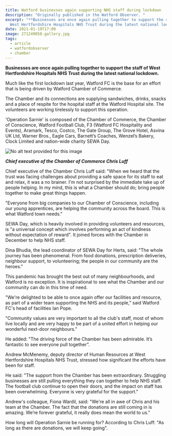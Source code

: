 ```yaml
---
title: Watford businesses again supporting NHS staff during lockdown
description: "Originally published in the Watford Observer. "
excerpt: "**Businesses are once again pulling together to support the staff of
  West Hertfordshire Hospitals NHS Trust during the latest national lockdown.**"
date: 2021-01-19T17:09
image: 271249058.gallery.jpg
tags:
  - article
  - watfordobserver
  - chamber
---
```

**Businesses are once again pulling together to support the staff of West Hertfordshire Hospitals NHS Trust during the latest national lockdown.**

Much like the first lockdown last year, Watford FC is the base for an effort that is being driven by Watford Chamber of Commerce.

The Chamber and its connections are supplying sandwiches, drinks, snacks and a place of respite for the hospital staff at the Watford Hospital site. The volunteers are working tirelessly to support this operation.

'Operation Sarnie' is composed of the Chamber of Commerce, the Chamber of Conscience, Watford Football Club, F3 (Watford FC Hospitality and Events), Aramark, Tesco, Costco, The Gate Group, The Grove Hotel, Asvina UK Ltd, Warner Bros., Eagle Cars, Barnett’s Coaches, Wenzel’s Bakery, Clock Limited and nation-wide charity SEWA Day.

![No alt text provided for this image](https://media-exp1.licdn.com/dms/image/C4D12AQHkSfjAv0-QgA/article-inline_image-shrink_1000_1488/0/1610713896892?e=1616630400&v=beta&t=0nq8wkPwzMjKnUWmiPQMSGnZH_ob7EJGzCkefQ5Se3A)

***Chief executive of the Chamber of Commerce Chris Luff***

Chief executive of the Chamber Chris Luff said: "When we heard that the trust was facing challenges about providing a safe space for its staff to eat and relax, it was a no brainer. I'm not surprised by the immediate take up of people helping. In my mind, this is what a Chamber should do; bring people together to make great things happen.

"Everyone from big companies to our Chamber of Conscience, including our young apprentices, are helping the community across the board. This is what Watford town needs."

SEWA Day, which is heavily involved in providing volunteers and resources, is "a universal concept which involves performing an act of kindness without expectation of reward". It joined forces with the Chamber in December to help NHS staff.

Dina Bhudia, the lead coordinator of SEWA Day for Herts, said: "The whole journey has been phenomenal. From food donations, prescription deliveries, neighbour support, to volunteering; the people in our community are the heroes."

This pandemic has brought the best out of many neighbourhoods, and Watford is no exception. It is inspirational to see what the Chamber and our community can do in this time of need.

"We're delighted to be able to once again offer our facilities and resource, as part of a wider team supporting the NHS and its people," said Watford FC's head of facilities Ian Pope.

"Community values are very important to all the club's staff, most of whom live locally and are very happy to be part of a united effort in helping our wonderful next-door neighbours."

He added: "The driving force of the Chamber has been admirable. It’s fantastic to see everyone pull together”.

Andrew McMenemy, deputy director of Human Resources at West Hertfordshire Hospitals NHS Trust, stressed how significant the efforts have been for staff.

He said: "The support from the Chamber has been extraordinary. Struggling businesses are still pulling everything they can together to help NHS staff. The football club continue to open their doors, and the impact on staff has been overwhelming. Everyone is very grateful for the support."

Andrew's colleague, Fiona Wardil, said: "We're all in awe of Chris and his team at the Chamber. The fact that the donations are still coming in is amazing. We’re forever grateful, it really does mean the world to us."

How long will Operation Sarnie be running for? According to Chris Luff: "As long as there are donations, we will keep going".